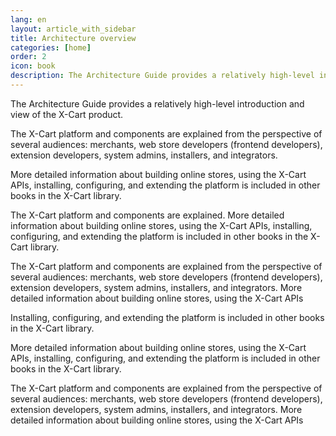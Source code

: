 ```yaml
---
lang: en
layout: article_with_sidebar
title: Architecture overview
categories: [home]
order: 2
icon: book
description: The Architecture Guide provides a relatively high-level introduction and view of the X-Cart product.
---
```


The Architecture Guide provides a relatively high-level introduction and view of the X-Cart  product.

The X-Cart  platform and components are explained from the perspective of several audiences: merchants, web store developers (frontend developers), extension developers, system admins, installers, and integrators.

More detailed information about building online stores, using the X-Cart  APIs, installing, configuring, and extending the platform is included in other books in the X-Cart  library.

The X-Cart  platform and components are explained. More detailed information about building online stores, using the X-Cart  APIs, installing, configuring, and extending the platform is included in other books in the X-Cart  library.

The X-Cart  platform and components are explained from the perspective of several audiences: merchants, web store developers (frontend developers), extension developers, system admins, installers, and integrators. More detailed information about building online stores, using the X-Cart  APIs

Installing, configuring, and extending the platform is included in other books in the X-Cart  library.

More detailed information about building online stores, using the X-Cart  APIs, installing, configuring, and extending the platform is included in other books in the X-Cart  library.

The X-Cart  platform and components are explained from the perspective of several audiences: merchants, web store developers (frontend developers), extension developers, system admins, installers, and integrators. More detailed information about building online stores, using the X-Cart  APIs